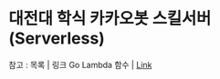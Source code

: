 # 대전대 학식 카카오봇 스킬서버 (Serverless)

참고 :
목록 | 링크
Go Lambda 함수 | [Link](https://www.notion.so/0a8a94ef99d94bac9d7aec2a88a30511)
